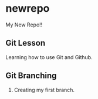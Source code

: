 # newrepo

My New Repo!!

## Git Lesson

Learning how to use Git and Github.

## Git Branching

1. Creating my first branch.